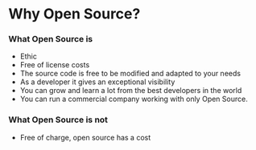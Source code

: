 # Why Open Source?

### What Open Source is
* Ethic <!-- .element: class="fragment" data-fragment-index="1" -->
* Free of license costs <!-- .element: class="fragment" data-fragment-index="2" -->
* The source code is free to be modified and adapted to your needs <!-- .element: class="fragment" data-fragment-index="3" -->
* As a developer it gives an exceptional visibility <!-- .element: class="fragment" data-fragment-index="4" -->
* You can grow and learn a lot from the best developers in the world <!-- .element: class="fragment" data-fragment-index="5" -->
* You can run a commercial company working with only Open Source. <!-- .element: class="fragment" data-fragment-index="6" -->

### What Open Source is not
* Free of charge, open source has a cost <!-- .element: class="fragment" data-fragment-index="7" -->
